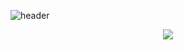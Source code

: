 <div align="LAFT">
  
![header](https://capsule-render.vercel.app/api?type=Waving&height=300&color=0096FA&text=Hello_World&animation=twinkling)
</div>

<p align="center">
  <img src="https://github.com/won1999won/won1999won/assets/157452264/57170416-456d-42ff-a904-d8e4b24c0c45"witdh="40%""height="40%">
</p>
